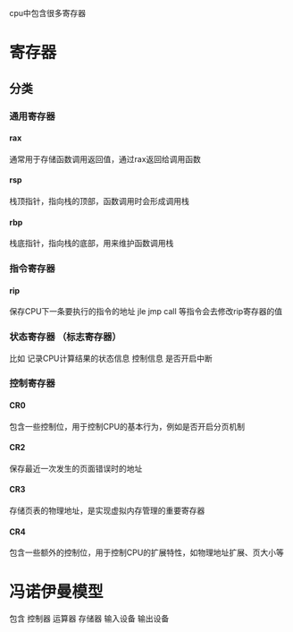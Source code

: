 
cpu中包含很多寄存器

# 寄存器
## 分类

### 通用寄存器
#### rax
通常用于存储函数调用返回值，通过rax返回给调用函数
#### rsp
栈顶指针，指向栈的顶部，函数调用时会形成调用栈
#### rbp
栈底指针，指向栈的底部，用来维护函数调用栈

### 指令寄存器
#### rip
保存CPU下一条要执行的指令的地址
jle jmp call 等指令会去修改rip寄存器的值

### 状态寄存器 （标志寄存器）
比如 记录CPU计算结果的状态信息 控制信息 是否开启中断 

### 控制寄存器
#### CR0
包含一些控制位，用于控制CPU的基本行为，例如是否开启分页机制
#### CR2
保存最近一次发生的页面错误时的地址
#### CR3
存储页表的物理地址，是实现虚拟内存管理的重要寄存器
#### CR4
包含一些额外的控制位，用于控制CPU的扩展特性，如物理地址扩展、页大小等

# 冯诺伊曼模型
包含 控制器 运算器 存储器 输入设备 输出设备
